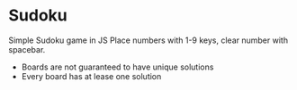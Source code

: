 # Sudoku
Simple Sudoku game in JS
Place numbers with 1-9 keys, clear number with spacebar.

- Boards are not guaranteed to have unique solutions
- Every board has at lease one solution

